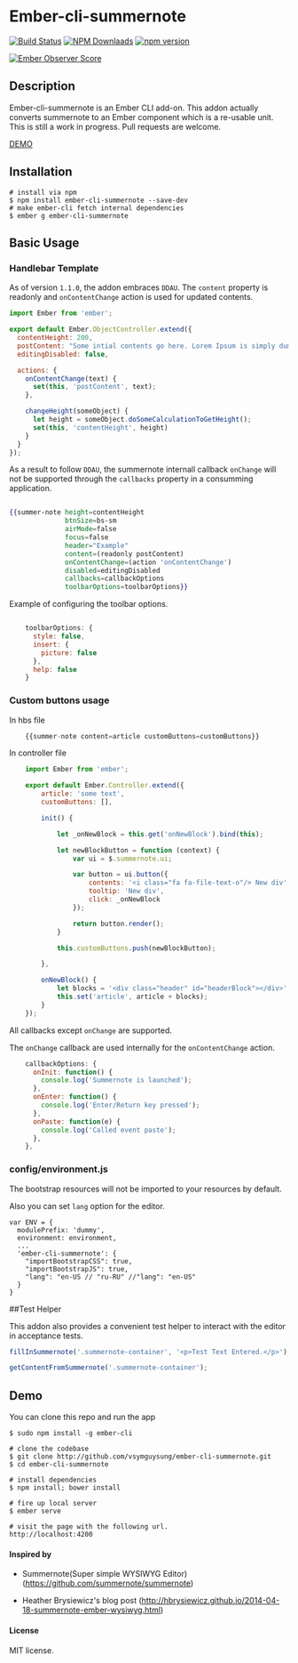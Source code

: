# Ember-cli-summernote

[![Build Status](https://travis-ci.org/vsymguysung/ember-cli-summernote.svg)](http://travis-ci.org/vsymguysung/ember-cli-summernote)
[![NPM Downlaads](https://img.shields.io/npm/dm/ember-cli-summernote.svg)](https://www.npmjs.org/package/ember-cli-summernote)
[![npm version](https://badge.fury.io/js/ember-cli-summernote.svg)](http://badge.fury.io/js/ember-cli-summernote)

[![Ember Observer Score](http://emberobserver.com/badges/ember-cli-summernote.svg)](http://emberobserver.com/addons/ember-cli-summernote)


## Description
Ember-cli-summernote is an Ember CLI add-on. This addon actually converts summernote to an Ember component which is
a re-usable unit. This is still a work in progress. Pull requests are welcome.


[DEMO](http://vsymguysung.github.io/ember-cli-summernote/)

## Installation
```
# install via npm
$ npm install ember-cli-summernote --save-dev
# make ember-cli fetch internal dependencies
$ ember g ember-cli-summernote
```

## Basic Usage

### Handlebar Template

As of version `1.1.0`, the addon embraces `DDAU`.
The `content` property is readonly and `onContentChange` action is used for updated contents.


```javascript
import Ember from 'ember';

export default Ember.ObjectController.extend({
  contentHeight: 200,
  postContent: "Some intial contents go here. Lorem Ipsum is simply dummy text of the printing.",
  editingDisabled: false,

  actions: {
    onContentChange(text) {
      set(this, 'postContent', text);
    },

    changeHeight(someObject) {
      let height = someObject.doSomeCalculationToGetHeight();
      set(this, 'contentHeight', height)
    }
  }
});
```


As a result to follow `DDAU`, the summernote internall callback `onChange` will not be supported through the `callbacks` property in a consumming application.


```handlebars

{{summer-note height=contentHeight
              btnSize=bs-sm
              airMode=false
              focus=false
              header="Example"
              content=(readonly postContent)
              onContentChange=(action 'onContentChange')
              disabled=editingDisabled
              callbacks=callbackOptions
              toolbarOptions=toolbarOptions}}
```

Example of configuring the toolbar options.

```javascript

    toolbarOptions: {
      style: false,
      insert: {
        picture: false
      },
      help: false
    }
```

### Custom buttons usage ###

In hbs file
```javascript
    {{summer-note content=article customButtons=customButtons}}
```

In controller file
```javascript
    import Ember from 'ember';

    export default Ember.Controller.extend({
        article: 'some text',
        customButtons: [],

        init() {

            let _onNewBlock = this.get('onNewBlock').bind(this);

            let newBlockButton = function (context) {
                var ui = $.summernote.ui;

                var button = ui.button({
                    contents: '<i class="fa fa-file-text-o"/> New div',
                    tooltip: 'New div',
                    click: _onNewBlock
                });

                return button.render();
            }

            this.customButtons.push(newBlockButton);

        },

        onNewBlock() {
            let blocks = '<div class="header" id="headerBlock"></div>';
            this.set('article', article + blocks);
        }
    });
```

All callbacks except `onChange` are supported.

The `onChange` callback are used internally for the `onContentChange` action.

```javascript
    callbackOptions: {
      onInit: function() {
        console.log('Summernote is launched');
      },
      onEnter: function() {
        console.log('Enter/Return key pressed');
      },
      onPaste: function(e) {
        console.log('Called event paste');
      },
    },
```

### config/environment.js ###
The bootstrap resources will not be imported to your resources by default.

Also you can set `lang` option for the editor.

```
var ENV = {
  modulePrefix: 'dummy',
  environment: environment,
  ...
  'ember-cli-summernote': {
    "importBootstrapCSS": true,
    "importBootstrapJS": true,
    "lang": "en-US // "ru-RU" //"lang": "en-US"
  }
}

```

##Test Helper

This addon also provides a convenient test helper to interact with the editor
in acceptance tests. 

```js
fillInSummernote('.summernote-container', '<p>Test Text Entered.</p>');

getContentFromSummernote('.summernote-container');
```

## Demo
You can clone this repo and run the app

```
$ sudo npm install -g ember-cli

# clone the codebase
$ git clone http://github.com/vsymguysung/ember-cli-summernote.git
$ cd ember-cli-summernote

# install dependencies
$ npm install; bower install

# fire up local server
$ ember serve

# visit the page with the following url.
http://localhost:4200
```


#### Inspired by

* Summernote(Super simple WYSIWYG Editor) (https://github.com/summernote/summernote) 

* Heather Brysiewicz's blog post (http://hbrysiewicz.github.io/2014-04-18-summernote-ember-wysiwyg.html)


#### License
MIT license.
